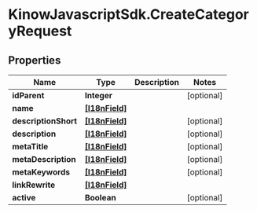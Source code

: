 # KinowJavascriptSdk.CreateCategoryRequest

## Properties
Name | Type | Description | Notes
------------ | ------------- | ------------- | -------------
**idParent** | **Integer** |  | [optional] 
**name** | [**[I18nField]**](I18nField.md) |  | 
**descriptionShort** | [**[I18nField]**](I18nField.md) |  | [optional] 
**description** | [**[I18nField]**](I18nField.md) |  | [optional] 
**metaTitle** | [**[I18nField]**](I18nField.md) |  | [optional] 
**metaDescription** | [**[I18nField]**](I18nField.md) |  | [optional] 
**metaKeywords** | [**[I18nField]**](I18nField.md) |  | [optional] 
**linkRewrite** | [**[I18nField]**](I18nField.md) |  | 
**active** | **Boolean** |  | [optional] 


